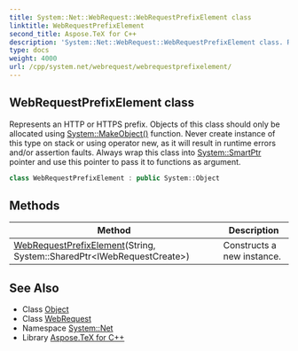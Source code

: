 ```yaml
---
title: System::Net::WebRequest::WebRequestPrefixElement class
linktitle: WebRequestPrefixElement
second_title: Aspose.TeX for C++
description: 'System::Net::WebRequest::WebRequestPrefixElement class. Represents an HTTP or HTTPS prefix. Objects of this class should only be allocated using System::MakeObject() function. Never create instance of this type on stack or using operator new, as it will result in runtime errors and/or assertion faults. Always wrap this class into System::SmartPtr pointer and use this pointer to pass it to functions as argument in C++.'
type: docs
weight: 4000
url: /cpp/system.net/webrequest/webrequestprefixelement/
---
```

## WebRequestPrefixElement class


Represents an HTTP or HTTPS prefix. Objects of this class should only be allocated using [System::MakeObject()](../../../system/makeobject/) function. Never create instance of this type on stack or using operator new, as it will result in runtime errors and/or assertion faults. Always wrap this class into [System::SmartPtr](../../../system/smartptr/) pointer and use this pointer to pass it to functions as argument.

```cpp
class WebRequestPrefixElement : public System::Object
```

## Methods

| Method | Description |
| --- | --- |
| [WebRequestPrefixElement](./webrequestprefixelement/)(String, System::SharedPtr\<IWebRequestCreate\>) | Constructs a new instance. |
## See Also

* Class [Object](../../../system/object/)
* Class [WebRequest](../)
* Namespace [System::Net](../../)
* Library [Aspose.TeX for C++](../../../)
